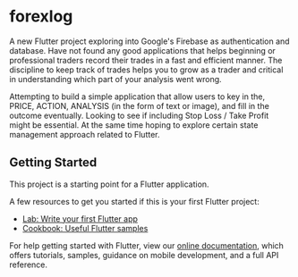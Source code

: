 # forexlog

A new Flutter project exploring into Google's Firebase as authentication and database. Have not found any good applications that helps beginning or professional traders record their trades in a fast and efficient manner. The discipline to keep track of trades helps you to grow as a trader and critical in understanding which part of your analysis went wrong.

Attempting to build a simple application that allow users to key in the, PRICE, ACTION, ANALYSIS (in the form of text or image), and fill in the outcome eventually. Looking to see if including Stop Loss / Take Profit might be essential. At the same time hoping to explore certain state management approach related to Flutter. 

## Getting Started

This project is a starting point for a Flutter application.

A few resources to get you started if this is your first Flutter project:

- [Lab: Write your first Flutter app](https://flutter.dev/docs/get-started/codelab)
- [Cookbook: Useful Flutter samples](https://flutter.dev/docs/cookbook)

For help getting started with Flutter, view our
[online documentation](https://flutter.dev/docs), which offers tutorials,
samples, guidance on mobile development, and a full API reference.
